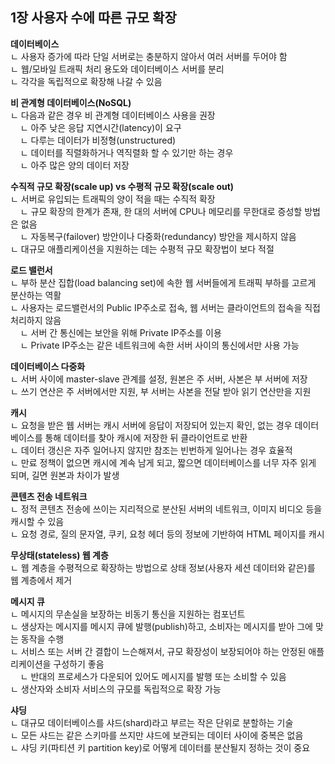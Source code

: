 ## 1장 사용자 수에 따른 규모 확장

<b>데이터베이스</b>  
ㄴ 사용자 증가에 따라 단일 서버로는 충분하지 않아서 여러 서버를 두어야 함  
ㄴ 웹/모바일 트래픽 처리 용도와 데이터베이스 서버를 분리  
ㄴ 각각을 독립적으로 확장해 나갈 수 있음

<b>비 관계형 데이터베이스(NoSQL)</b>  
ㄴ 다음과 같은 경우 비 관계형 데이터베이스 사용을 권장  
&nbsp;&nbsp;&nbsp;&nbsp;ㄴ 아주 낮은 응답 지연시간(latency)이 요구  
&nbsp;&nbsp;&nbsp;&nbsp;ㄴ 다루는 데이터가 비정형(unstructured)  
&nbsp;&nbsp;&nbsp;&nbsp;ㄴ 데이터를 직렬화하거나 역직렬화 할 수 있기만 하는 경우  
&nbsp;&nbsp;&nbsp;&nbsp;ㄴ 아주 많은 양의 데이터 저장

<b>수직적 규모 확장(scale up) vs 수평적 규모 확장(scale out)</b>  
ㄴ 서버로 유입되는 트래픽의 양이 적을 때는 수직적 확장  
&nbsp;&nbsp;&nbsp;&nbsp;ㄴ 규모 확장의 한계가 존재, 한 대의 서버에 CPU나 메모리를 무한대로 증성할 방법은 없음  
&nbsp;&nbsp;&nbsp;&nbsp;ㄴ 자동복구(failover) 방안이나 다중화(redundancy) 방안을 제시하지 않음  
ㄴ 대규모 애플리케이션을 지원하는 데는 수평적 규모 확장법이 보다 적절

<b>로드 밸런서</b>  
ㄴ 부하 분산 집합(load balancing set)에 속한 웹 서버들에게 트래픽 부하를 고르게 분산하는 역활  
ㄴ 사용자는 로드밸런서의 Public IP주소로 접속, 웹 서버는 클라이언트의 접속을 직접 처리하지 않음  
&nbsp;&nbsp;&nbsp;&nbsp;ㄴ 서버 간 통신에는 보안을 위해 Private IP주소를 이용  
&nbsp;&nbsp;&nbsp;&nbsp;ㄴ Private IP주소는 같은 네트워크에 속한 서버 사이의 통신에서만 사용 가능  

<b>데이터베이스 다중화</b>  
ㄴ 서버 사이에 master-slave 관계를 설정, 원본은 주 서버, 사본은 부 서버에 저장  
ㄴ 쓰기 연산은 주 서버에서만 지원, 부 서버는 사본을 전달 받아 읽기 연산만을 지원  

<b>캐시</b>  
ㄴ 요청을 받은 웹 서버는 캐시 서버에 응답이 저장되어 있는지 확인, 없는 경우 데이터베이스를 통해 데이터를 찾아 캐시에 저장한 뒤 클라이언트로 반환  
ㄴ 데이터 갱신은 자주 일어나지 않지만 참조는 빈번하게 일어나는 경우 효율적  
ㄴ 만료 정책이 없으면 캐시에 계속 남게 되고, 짧으면 데이터베이스를 너무 자주 읽게 되며, 길면 원본과 차이가 발생  

<b>콘텐츠 전송 네트워크</b>  
ㄴ 정적 콘텐츠 전송에 쓰이는 지리적으로 분산된 서버의 네트워크, 이미지 비디오 등을 캐시할 수 있음  
ㄴ 요청 경로, 질의 문자열, 쿠키, 요청 헤더 등의 정보에 기반하여 HTML 페이지를 캐시  

<b>무상태(stateless) 웹 계층</b>  
ㄴ 웹 계층을 수평적으로 확장하는 방법으로 상태 정보(사용자 세션 데이터와 같은)를 웹 계층에서 제거  

<b>메시지 큐</b>  
ㄴ 메시지의 무손실을 보장하는 비동기 통신을 지원하는 컴포넌트  
ㄴ 생상자는 메시지를 메시지 큐에 발행(publish)하고, 소비자는 메시지를 받아 그에 맞는 동작을 수행  
ㄴ 서비스 또는 서버 간 결합이 느슨해져서, 규모 확장성이 보장되어야 하는 안정된 애플리케이션을 구성하기 좋음  
&nbsp;&nbsp;&nbsp;&nbsp;ㄴ 반대의 프로세스가 다운되어 있어도 메시지를 발행 또는 소비할 수 있음  
ㄴ 생산자와 소비자 서비스의 규모를 독립적으로 확장 가능   

<b>샤딩</b>  
ㄴ 대규모 데이터베이스를 샤드(shard)라고 부르는 작은 단위로 분할하는 기술  
ㄴ 모든 샤드는 같은 스키마를 쓰지만 샤드에 보관되는 데이터 사이에 중복은 없음  
ㄴ 샤딩 키(파티션 키 partition key)로 어떻게 데이터를 분산될지 정하는 것이 중요  




